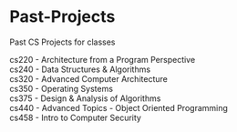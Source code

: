 # Past-Projects  
Past CS Projects for classes  

cs220 - Architecture from a Program Perspective  
cs240 - Data Structures & Algorithms  
cs320 - Advanced Computer Architecture  
cs350 - Operating Systems  
cs375 - Design & Analysis of Algorithms  
cs440 - Advanced Topics - Object Oriented Programming  
cs458 - Intro to Computer Security  
